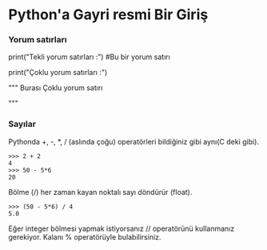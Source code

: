 # Python'a Gayri resmi Bir Giriş

### Yorum satırları

print("Tekli yorum satırları :") #Bu bir yorum satırı

print("Çoklu yorum satırları :")

"""
Burası 
Çoklu 
yorum 
satırı 

"""

### Sayılar

Pythonda +, -, *, / (aslında çoğu) operatörleri bildiğiniz gibi aynı(C deki gibi).

```
>>> 2 + 2
4
>>> 50 - 5*6
20

```
Bölme (/) her zaman kayan noktalı sayı döndürür (float).
```
>>> (50 - 5*6) / 4
5.0

```
Eğer integer bölmesi yapmak istiyorsanız // operatörünü kullanmanız gerekiyor. Kalanı 
% operatörüyle bulabilirsiniz. 

